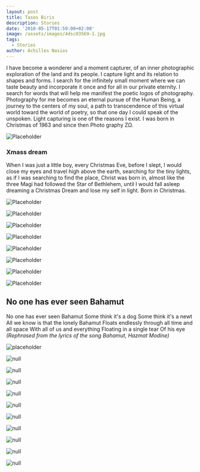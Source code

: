 ```yaml
---
layout: post
title: Tasos Biris
description: Stories
date: '2018-05-17T01:59:00+02:00'
image: /assets/images/4dsc03569-1.jpg
tags:
  - Stories
author: Achilles Nasios
---
```

I have become a wonderer and a moment capturer, of an inner photographic exploration of the land and its people.  I capture light and its relation to shapes and forms. I search for the infinitely small moment where we can taste beauty and incorporate it once and for all in our private eternity.  I search for words that will help me manifest the poetic logos of photography. Photography for me becomes an eternal pursue of the Human Being, a journey to the centers of my soul, a path to transcendence of this virtual world toward the world of poetry, so that one day I could speak of the unspoken.  Light capturing is one of the reasons I exist. I was born in Christmas of 1963 and since then Photo graphy ZΩ.

![Placeholder](/assets/images/tasosbiris-χmassdreamsequence.jpg#full)

### Xmass dream

When I was just a little boy, every Christmas Eve, before I slept, I would close my eyes and travel high above the earth, searching for the tiny lights, as if I was searching to find the place, Christ was born in, almost like the three Magi had followed the Star of Bethlehem, until I would fall asleep dreaming a Christmas Dream and lose my self in light. Born in Christmas.

![Placeholder](/assets/images/tasosbiris-christmass-dream-1.jpg)

![Placeholder](/assets/images/tasosbiris-christmass-dream-2-.jpg)

![Placeholder](/assets/images/tasosbiris-christmass-dream-3-.jpg)

![Placeholder](/assets/images/tasosbiris-christmass-dream-4-.jpg)

![Placeholder](/assets/images/tasosbiris-χmassdream5.jpg)

![Placeholder](/assets/images/tasosbiris-χmassdream6.jpg)

![Placeholder](/assets/images/tasosbiris-χmassdream7.jpg)

![Placeholder](/assets/images/tasosbiris-χmassdream8.jpg)

## No one has ever seen Bahamut

No one has ever seen Bahamut
Some think it's a dog
Some think it's a newt
All we know is that the lonely Bahamut
Floats endlessly through all time and all space
With all of us and everything
Floating in a single tear
Of his eye
_(Rephrased from the lyrics of the song Bahamut, Hazmat Modine)_

![placeholder](/assets/images/1-2018-01-28_203249.jpg)

![null](/assets/images/2-2018-01-28_183902.jpg)

![null](/assets/images/3-2018-01-28_193549.jpg)

![null](/assets/images/4-2018-01-28_202648.jpg)

![null](/assets/images/5-2018-01-28_183219.jpg)

![null](/assets/images/6-2018-01-28_192218.jpg)

![null](/assets/images/7-2018-01-28_183518.jpg)

![null](/assets/images/8-2018-01-28_191807.jpg)

![null](/assets/images/9-2018-01-28_210624.jpg)

![null](/assets/images/10-2018-01-28_193951.jpg)

![null](/assets/images/11-2018-01-28_182308.jpg)
